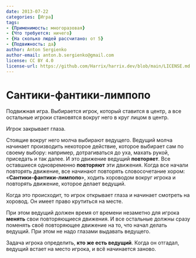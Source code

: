 ```yaml
---
date: 2013-07-22
categories: [Игра]
tags:
- {Применимость: многоразовая}
- {Что требуется: ничего}
- {На сколько людей рассчитано: от 5}
- {Подвижность: да}
author: Anton Sergienko
author-email: anton.b.sergienko@gmail.com
license: CC BY 4.0
license-url: https://github.com/Harrix/harrix.dev/blob/main/LICENSE.md
---
```


# Сантики-фантики-лимпопо

Подвижная игра. Выбирается игрок, который ставится в центр, а все остальные игроки становятся вокруг него в круг лицом в центр.

Игрок закрывает глаза.

Стоящие вокруг него молча выбирают ведущего. Ведущий молча начинает производить некоторое действие, которое выбирает сам по своему выбору: например, дотрагиваться до уха, махать рукой, приседать и так далее. И это движение ведущий **повторяет**. Все оставшиеся одновременно **повторяют** эти движения. Когда все начали повторять движение, все начинают повторять словосочетание хором: «**Сантики-фантики-лимпопо**», ходить хороводом вокруг игрока и повторять движение, которое делает ведущий.

Когда это происходит, то игрок открывает глаза и начинает смотреть на хоровод. Он имеет право крутиться на месте.

При этом ведущий должен время от времени незаметно для игрока **менять** свои повторяющиеся движения. И все остальные должны сразу поменять своё повторяющее движение на то, что начал делать ведущий. При этом не надо глазами выдавать ведущего.

Задача игрока определить, **кто же есть ведущий**. Когда он отгадал, ведущий встает на место игрока, и всё начинается заново.
